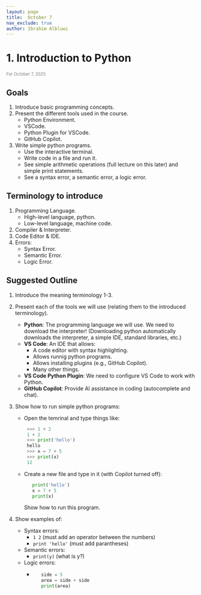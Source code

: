 ```yaml
---
layout: page
title:  October 7
nav_exclude: true
author: Ibrahim Albluwi
---
```


# **1.** Introduction to Python
<span style="font-size: 0.8em; font-weight: normal; color: gray;">For October 7, 2025</span>


## Goals
1. Introduce basic programming concepts.
2. Present the different tools used in the course.
    - Python Environment.
    - VSCode.
    - Python Plugin for VSCode.
    - GitHub Copilot.
3. Write simple python programs.
    - Use the interactive terminal.
    - Write code in a file and run it.
    - See simple arithmetic operations (full lecture on this later) and simple print statements.
    - See a syntax error, a semantic error, a logic error.


## Terminology to introduce
1. Programming Language.
    - High-level language, python.
    - Low-level language, machine code.
2. Compiler & Interpreter.
3. Code Editor & IDE.
4. Errors:
    - Syntax Error.
    - Semantic Error.
    - Logic Error.

## Suggested Outline
1. Introduce the meaning terminology 1-3.
2. Present each of the tools we will use (relating them to the introduced terminology).
    - **Python**: The programming language we will use. We need to download the interpreter!
      (Downloading python automatically downloads the interpreter, a simple IDE, standard libraries, etc.)
    - **VS Code**: An IDE that allows:
        - A code editor with syntax highlighting.
        - Allows runnig python programs.
        - Allows installing plugins (e.g., GitHub Copilot).
        - Many other things.
    - **VS Code Python Plugin**: We need to configure VS Code to work with Python.
    - **GitHub Copilot**: Provide AI assistance in coding (autocomplete and chat).

3. Show how to run simple python programs:
    - Open the temrinal and type things like: 
        ```python 
         >>> 1 + 2
         1 + 2
         >>> print('hello')
         hello
         >>> x = 7 + 5
         >>> print(x)
         12
        ````
    - Create a new file and type in it (with Copilot turned off): 
      ```python 
         print('hello') 
         x = 7 + 5
         print(x)
      ```
      Show how to run this program.
4. Show examples of:
    - Syntax errors: 
        - `1 2` (must add an operator between the numbers)
        - `print 'hello'` (must add parantheses)
    - Semantic errors:
        - `print(y)` (what is y?)
    - Logic errors:
        - ```python
             side = 5
             area = side + side
             print(area)
          ```